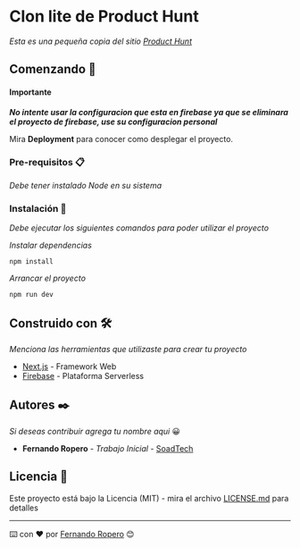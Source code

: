 # Clon lite de Product Hunt

_Esta es una pequeña copia del sitio [Product Hunt](https://www.producthunt.com/ "Product Hunt")_

## Comenzando 🚀

#### Importante

_**No intente usar la configuracion que esta en firebase ya que se eliminara el proyecto de firebase, use su configuracion personal**_

Mira **Deployment** para conocer como desplegar el proyecto.


### Pre-requisitos 📋

_Debe tener instalado Node en su sistema_



### Instalación 🔧

_Debe ejecutar los siguientes comandos para poder utilizar el proyecto_

_Instalar dependencias_

```
npm install
```

_Arrancar el proyecto_

```
npm run dev
```

## Construido con 🛠️

_Menciona las herramientas que utilizaste para crear tu proyecto_

* [Next.js](https://nextjs.org/) - Framework Web
* [Firebase](https://firebase.com/) - Plataforma Serverless



## Autores ✒️

_Si deseas contribuir agrega tu nombre aqui_ 😀

* **Fernando Ropero** - *Trabajo Inicial* - [SoadTech](https://github.com/soadtech)

## Licencia 📄

Este proyecto está bajo la Licencia (MIT) - mira el archivo [LICENSE.md](LICENSE.md) para detalles




---
⌨️ con ❤️ por [Fernando Ropero](https://github.com/soadtech) 😊
